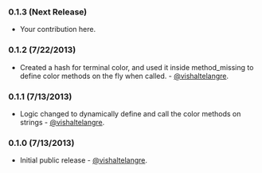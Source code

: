 ### 0.1.3 (Next Release)

* Your contribution here.

### 0.1.2 (7/22/2013)

* Created a hash for terminal color, and used it inside method_missing to define color methods on the fly when called. - [@vishaltelangre](https://github.com/vishaltelangre).

### 0.1.1 (7/13/2013)

* Logic changed to dynamically define and call the color methods on strings - [@vishaltelangre](https://github.com/vishaltelangre).

### 0.1.0 (7/13/2013)

* Initial public release - [@vishaltelangre](https://github.com/vishaltelangre).

